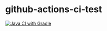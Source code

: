 # github-actions-ci-test

[![Java CI with Gradle](https://github.com/eTaphee/github-actions-ci-test/actions/workflows/gradle.yml/badge.svg)](https://github.com/eTaphee/github-actions-ci-test/actions/workflows/gradle.yml)
